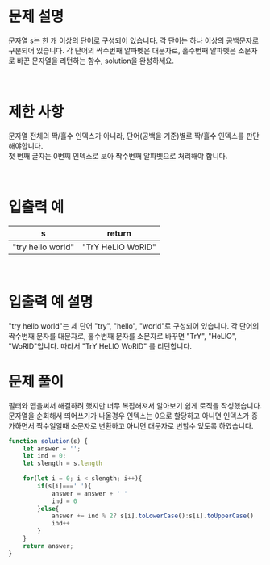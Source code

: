 # 문제 설명

문자열 s는 한 개 이상의 단어로 구성되어 있습니다. 각 단어는 하나 이상의 공백문자로 구분되어 있습니다. 각 단어의 짝수번째 알파벳은 대문자로, 홀수번째 알파벳은 소문자로 바꾼 문자열을 리턴하는 함수, solution을 완성하세요.

<br />

# 제한 사항

문자열 전체의 짝/홀수 인덱스가 아니라, 단어(공백을 기준)별로 짝/홀수 인덱스를 판단해야합니다.  
첫 번째 글자는 0번째 인덱스로 보아 짝수번째 알파벳으로 처리해야 합니다.  

<br />

# 입출력 예

|     s     |  return   |
| :-------: | :-------: |
| "try hello world" | "TrY HeLlO WoRlD" |

<br />

# 입출력 예 설명

"try hello world"는 세 단어 "try", "hello", "world"로 구성되어 있습니다. 각 단어의 짝수번째 문자를 대문자로, 홀수번째 문자를 소문자로 바꾸면 "TrY", "HeLlO", "WoRlD"입니다. 따라서 "TrY HeLlO WoRlD" 를 리턴합니다.


# 문제 풀이
필터와 맵을써서 해결하려 했지만 너무 복잡해져서 알아보기 쉽게 로직을 작성했습니다. 문자열을 순회해서 띄어쓰기가 나올경우 인덱스는 0으로 할당하고 아니면 인덱스가 증가하면서 짝수일일때 소문자로 변환하고 아니면 대문자로 변할수 있도록 하였습니다.

```js
function solution(s) {
    let answer = '';
    let ind = 0;
    let slength = s.length
    
    for(let i = 0; i < slength; i++){
        if(s[i]===' '){
            answer = answer + ' '
            ind = 0
        }else{
            answer += ind % 2? s[i].toLowerCase():s[i].toUpperCase()
            ind++
        }
    }
    return answer;
}
```